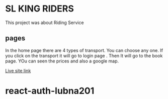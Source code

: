 # SL KING RIDERS

This project was about Riding Service

## pages

In the home page there are 4 types of transport. You can choose any one. If you click on the transport it will go to login page . Then It will go to the book page. YOu can seen the prices and also a google map.

[Live site link](https://60551a9e26de526c3252d636--peaceful-kalam-125171.netlify.app/)
# react-auth-lubna201
